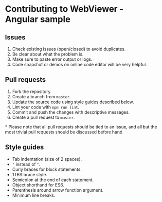 # Contributing to WebViewer - Angular sample

## Issues
1. Check existing issues (open/closed) to avoid duplicates.
2. Be clear about what the problem is.
3. Make sure to paste error output or logs.
4. Code snapshot or demos on online code editor will be very helpful.

## Pull requests
1. Fork the repository.
2. Create a branch from `master`.
3. Update the source code using style guides described below.
4. Lint your code with `npm run lint`.
5. Commit and push the changes with descriptive messages.
6. Create a pull request to `master`.

\* Please note that all pull requests should be tied to an issue, and all but the most trivial pull requests should be discussed before hand.

## Style guides
- Tab indentation (size of 2 spaces).
- `'` instead of `"`.
- Curly braces for block statements.
- 1TBS brace style.
- Semicolon at the end of each statement.
- Object shorthand for ES6.
- Parenthesis around arrow function argument.
- Minimum line breaks.

